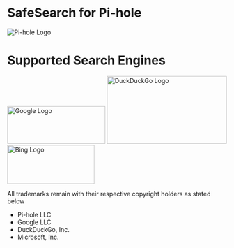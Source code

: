 # SafeSearch for Pi-hole
![Pi-hole Logo](https://i0.wp.com/pi-hole.net/wp-content/uploads/2017/06/Vortex-r.png?resize=100%2C100&ssl=1)

# Supported Search Engines
<img src="https://www.festisite.com/static/partylogo/img/logos/google.png" alt="Google Logo" width="225" height="86">
<img src="https://dwglogo.com/wp-content/uploads/2016/01/DuckDuckGo_logo_004.svg" alt="DuckDuckGo Logo" width="275" height="154.75">
<img src="https://upload.wikimedia.org/wikipedia/commons/thumb/e/e9/Bing_logo.svg/2000px-Bing_logo.svg.png" alt="Bing Logo" width="200" height="89.2">

All trademarks remain with their respective copyright holders as stated below
- Pi-hole LLC
- Google LLC
- DuckDuckGo, Inc.
- Microsoft, Inc.
